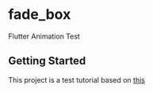 # fade_box

Flutter Animation Test

## Getting Started

This project is a test tutorial based on 
[this](https://medium.com/flutterpub/widgetoftheweek-animatedcontainer-widget-3ebae930ebba)

